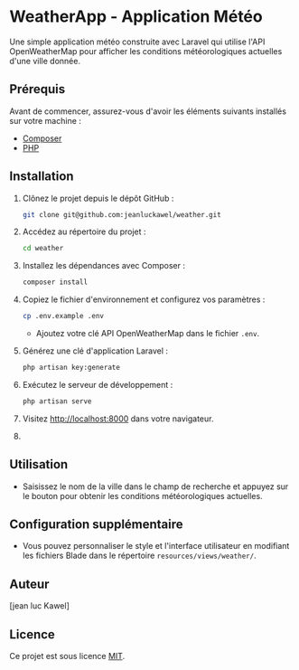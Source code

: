 # WeatherApp - Application Météo  




Une simple application météo construite avec Laravel qui utilise l'API OpenWeatherMap pour afficher les conditions météorologiques actuelles d'une ville donnée.



## Prérequis

Avant de commencer, assurez-vous d'avoir les éléments suivants installés sur votre machine :



- [Composer](https://getcomposer.org/)
- [PHP](https://www.php.net/)

## Installation

1. Clônez le projet depuis le dépôt GitHub :

    ```bash
    git clone git@github.com:jeanluckawel/weather.git
    ```

2. Accédez au répertoire du projet :

    ```bash
    cd weather
    ```

3. Installez les dépendances avec Composer :

    ```bash
    composer install
    ```

4. Copiez le fichier d'environnement et configurez vos paramètres :

    ```bash
    cp .env.example .env
    ```

    - Ajoutez votre clé API OpenWeatherMap dans le fichier `.env`.

5. Générez une clé d'application Laravel :

    ```bash
    php artisan key:generate
    ```

6. Exécutez le serveur de développement :

    ```bash
    php artisan serve
    ```

7. Visitez [http://localhost:8000](http://localhost:8000) dans votre navigateur.

8. 

## Utilisation

- Saisissez le nom de la ville dans le champ de recherche et appuyez sur le bouton pour obtenir les conditions météorologiques actuelles.

## Configuration supplémentaire

- Vous pouvez personnaliser le style et l'interface utilisateur en modifiant les fichiers Blade dans le répertoire `resources/views/weather/`.

## Auteur

[jean luc Kawel]

## Licence

Ce projet est sous licence [MIT](LICENSE).
